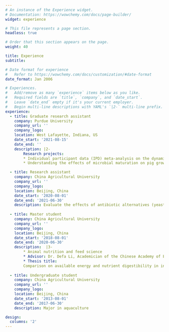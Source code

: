 ```yaml
---
# An instance of the Experience widget.
# Documentation: https://wowchemy.com/docs/page-builder/
widget: experience

# This file represents a page section.
headless: true

# Order that this section appears on the page.
weight: 40

title: Experience
subtitle:

# Date format for experience
#   Refer to https://wowchemy.com/docs/customization/#date-format
date_format: Jan 2006

# Experiences.
#   Add/remove as many `experience` items below as you like.
#   Required fields are `title`, `company`, and `date_start`.
#   Leave `date_end` empty if it's your current employer.
#   Begin multi-line descriptions with YAML's `|2-` multi-line prefix.
experience:
  - title: Graduate research assistant
    company: Purdue University
    company_url: ''
    company_logo:
    location: West Lafayette, Indiana, US
    date_start: '2021-08-15'
    date_end: ''
    description: |2-
        Research projects:
        * Individual participant data (IPD) meta-analysis on the dynamical development of the gut microbiome in commercial pigs
        * Understanding the effects of microbial maturation on pig growth using multi-omics analysis and gnotobiotic mice model

  - title: Research assistant
    company: China Agricultural University
    company_url: ''
    company_logo:
    location: Beijing, China
    date_start: '2020-08-01'
    date_end: '2021-06-30'
    description: Evaluate the effects of antibiotic alternatives (yeast culture & seaweed extracts) on the growth performance and gut microbiome on pigs.
    
  - title: Master student
    company: China Agricultural University
    company_url: ''
    company_logo:
    location: Beijing, China
    date_start: '2018-08-01'
    date_end: '2020-06-30'
    description:  |3-
        * Animal nutrition and feed science
        * Advisor: Dr. Defa Li, Academician of the Chinese Academy of Engineering
        * Thesis title:
        Comparison on available energy and nutrient digestibility in ingredients between sows and growing pigs
        
  - title: Undergraduate student
    company: China Agricultural University
    company_url: ''
    company_logo:
    location: Beijing, China
    date_start: '2013-08-01'
    date_end: '2017-06-30'
    description: Major in aquaculture

design:
  columns: '2'
---
```

